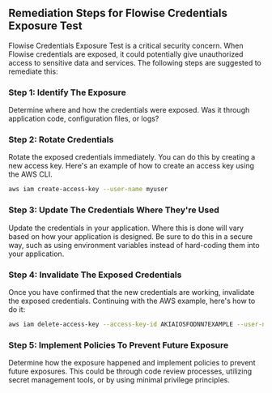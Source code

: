 

## Remediation Steps for Flowise Credentials Exposure Test
Flowise Credentials Exposure Test is a critical security concern. When Flowise credentials are exposed, it could potentially give unauthorized access to sensitive data and services. The following steps are suggested to remediate this:

### Step 1: Identify The Exposure
Determine where and how the credentials were exposed. Was it through application code, configuration files, or logs?

### Step 2: Rotate Credentials
Rotate the exposed credentials immediately. You can do this by creating a new access key. Here's an example of how to create an access key using the AWS CLI.

```bash
aws iam create-access-key --user-name myuser
```

### Step 3: Update The Credentials Where They're Used
Update the credentials in your application. Where this is done will vary based on how your application is designed. Be sure to do this in a secure way, such as using environment variables instead of hard-coding them into your application.

### Step 4: Invalidate The Exposed Credentials
Once you have confirmed that the new credentials are working, invalidate the exposed credentials. Continuing with the AWS example, here's how to do it:

```bash
aws iam delete-access-key --access-key-id AKIAIOSFODNN7EXAMPLE --user-name myuser
```

### Step 5: Implement Policies To Prevent Future Exposure
Determine how the exposure happened and implement policies to prevent future exposures. This could be through code review processes, utilizing secret management tools, or by using minimal privilege principles. 